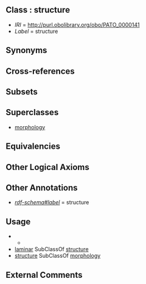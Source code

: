 
## Class : structure

 * *IRI* = http://purl.obolibrary.org/obo/PATO_0000141
 * *Label* = structure

## Synonyms


## Cross-references


## Subsets


## Superclasses

 * [morphology](../../PATO/51/PATO_0000051.md)

## Equivalencies


## Other Logical Axioms


## Other Annotations

 * *[rdf-schema#label](../../el/rdf-schema#label.md)* = structure

## Usage

 * -
 * [laminar](../../PATO/24/PATO_0002124.md) SubClassOf [structure](../../PATO/41/PATO_0000141.md)
 * [structure](../../PATO/41/PATO_0000141.md) SubClassOf [morphology](../../PATO/51/PATO_0000051.md)

## External Comments

